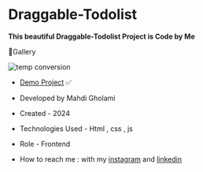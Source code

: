 # Draggable-Todolist

**This beautiful Draggable-Todolist Project is Code by Me**


📸Gallery

![temp conversion](https://github.com/user-attachments/assets/db31abdb-edee-4d2a-98bd-e867b4b71b15)

- [Demo Project](https://mhdigholami.github.io/Draggable-Todolist/) ✅

- Developed by Mahdi Gholami

- Created - 2024

- Technologies Used - Html , css , js

- Role - Frontend

- How to reach me : with my [instagram](https://www.instagram.com/mahdi_gholami_web) and [linkedin](https://www.linkedin.com/in/mahdi-gholami-developer)
